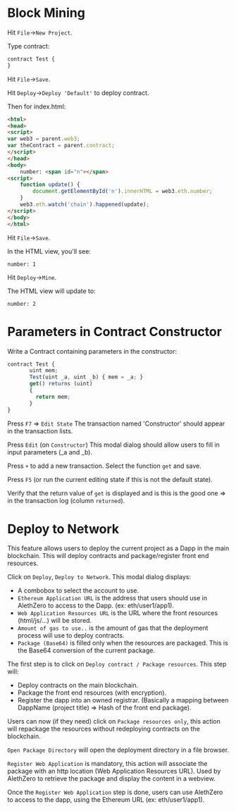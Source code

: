 # Block Mining

Hit `File`->`New Project`.

Type contract:

```javascript
contract Test {
}
```

Hit `File`->`Save`.

Hit `Deploy`->`Deploy 'Default'` to deploy contract.

Then for index.html:

```html
<html>
<head>
<script>
var web3 = parent.web3;
var theContract = parent.contract;
</script>
</head>
<body>
	number: <span id="n"></span>
<script>
	function update() {
		document.getElementById('n').innerHTML = web3.eth.number;
	}
	web3.eth.watch('chain').happened(update);
</script>
</body>
</html>
```

Hit `File`->`Save`.

In the HTML view, you'll see:

```
number: 1
```

Hit `Deploy`->`Mine`.

The HTML view will update to:

```
number: 2
```

# Parameters in Contract Constructor

Write a Contract containing parameters in the constructor:

```javascript
contract Test {
       uint mem;
       Test(uint _a, uint _b) { mem = _a; }
       get() returns (uint)
       {
         return mem;
       }
}
```

Press `F7` => `Edit State`
The transaction named 'Constructor' should appear in the transaction lists.

Press `Edit` (on `Constructor`)
This modal dialog should allow users to fill in input parameters (_a and _b).

Press `+` to add a new transaction. Select the function `get` and save.

Press `F5` (or run the current editing state if this is not the default state).

Verify that the return value of `get` is displayed and is this is the good one => in the transaction log (column `returned`).


# Deploy to Network

This feature allows users to deploy the current project as a Dapp in the main blockchain.
This will deploy contracts and package/register front end resources.

Click on `Deploy`, `Deploy to Network`.
This modal dialog displays: 
 - A combobox to select the account to use.
 - `Ethereum Application URL` is the address that users should use in AlethZero to access to the Dapp.
(ex: eth/user1/app1).
 - `Web Application Resources URL` is the URL where the front resources (html/js/...) will be stored.
 - `Amount of gas to use..` is the amount of gas that the deployment process will use to deploy contracts.
 - `Package (Base64)` is filled only when the resources are packaged. This is the Base64 conversion of the current package.

The first step is to click on `Deploy contract / Package resources`. This step will:
 - Deploy contracts on the main blockchain.
 - Package the front end resources (with encryption).
 - Register the dapp into an owned registrar. (Basically a mapping between DappName (project title) => Hash of the front end package).

Users can now (if they need) click on `Package resources only`, this action will repackage the resources without redeploying contracts on the blockchain.

`Open Package Directory` will open the deployment directory in a file browser.

`Register Web Application` is mandatory, this action will associate the package with an http location (Web Application Resources URL). Used by AlethZero to retrieve the package and display the content in a webview.

Once the `Register Web Application` step is done, users can use AlethZero to access to the dapp, using the Ethereum URL (ex: eth/user1/app1).

